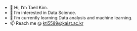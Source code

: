 - 👋 Hi, I’m Taeil Kim.
- 👀 I’m interested in Data Science.
- 🌱 I’m currently learning Data analysis and machine learning.
- 📫 Reach me @ kti5589@kaist.ac.kr

<!---
taeilkim2465/taeilkim2465 is a ✨ special ✨ repository because its `README.md` (this file) appears on your GitHub profile.
You can click the Preview link to take a look at your changes.
--->
